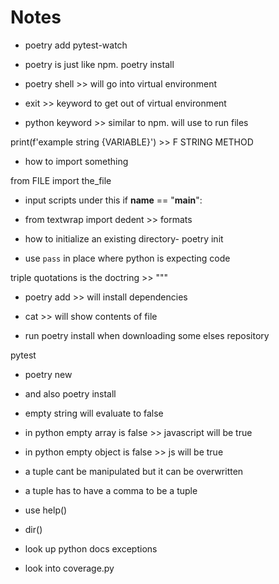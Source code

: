 # Notes

- poetry add pytest-watch
- poetry is just like npm. poetry install
- poetry shell >> will go into virtual environment

- exit >> keyword to get out of virtual environment
- python keyword >> similar to npm. will use to run files

print(f'example string {VARIABLE}') >> F STRING METHOD

- how to import something

from FILE import the_file

- input scripts under this
  if **name** == "**main**":

- from textwrap import dedent >> formats

- how to initialize an existing directory- poetry init

- use `pass` in place where python is expecting code

triple quotations is the doctring >> """

- poetry add >> will install dependencies

- cat >> will show contents of file

- run poetry install when downloading some elses repository

pytest

- poetry new
- and also poetry install

- empty string will evaluate to false
- in python empty array is false >> javascript will be true
- in python empty object is false >> js will be true

- a tuple cant be manipulated but it can be overwritten
- a tuple has to have a comma to be a tuple

- use help()
- dir()

- look up python docs exceptions

- look into coverage.py
